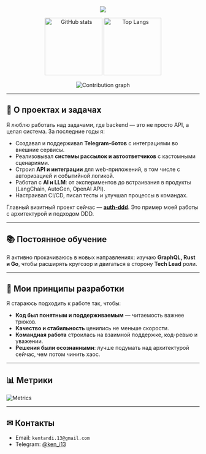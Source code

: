 <div align="center">

  <!-- Заголовок -->
  <img src="https://readme-typing-svg.herokuapp.com?size=30&duration=4000&color=00F7B9&center=true&vCenter=true&width=700&lines=👋+Привет,+я+Владислав;🚀+Python+Backend+Developer;🤖+Telegram+Bots+%7C+AI+Experiments;📈+Учусь+и+двигаюсь+к+Tech+Lead" />

  <!-- Статистика -->
  <p>
    <img src="https://github-readme-stats.vercel.app/api?username=Keni13-coder&show_icons=true&theme=tokyonight" alt="GitHub stats" height="150" />
    <img src="https://github-readme-stats.vercel.app/api/top-langs/?username=Keni13-coder&layout=compact&theme=tokyonight" alt="Top Langs" height="150" />
  </p>

  <!-- Вклад (альтернатива пустой сетке) -->
  <p>
    <img src="https://github-profile-summary-cards.vercel.app/api/cards/profile-details?username=Keni13-coder&theme=tokyonight" alt="Contribution graph" />
  </p>

</div>

---

## 🚀 О проектах и задачах

Я люблю работать над задачами, где backend — это не просто API, а целая система. За последние годы я:
- Создавал и поддерживал **Telegram-ботов** с интеграциями во внешние сервисы.
- Реализовывал **системы рассылок и автоответчиков** с кастомными сценариями.
- Строил **API и интеграции** для web-приложений, в том числе с авторизацией и событийной логикой.
- Работал с **AI и LLM**: от экспериментов до встраивания в продукты (LangChain, AutoGen, OpenAI API).
- Настраивал CI/CD, писал тесты и улучшал процессы в командах.

Главный визитный проект сейчас — **[auth-ddd](https://github.com/lazy-nightlight/auth-ddd)**. Это пример моей работы с архитектурой и подходом DDD.

---

## 📚 Постоянное обучение

Я активно прокачиваюсь в новых направлениях: изучаю **GraphQL, Rust и Go**, чтобы расширять кругозор и двигаться в сторону **Tech Lead** роли.

---

## 🌱 Мои принципы разработки

Я стараюсь подходить к работе так, чтобы:
- **Код был понятным и поддерживаемым** — читаемость важнее трюков.
- **Качество и стабильность** ценились не меньше скорости.
- **Командная работа** строилась на взаимной поддержке, код-ревью и уважении.
- **Решения были осознанными**: лучше подумать над архитектурой сейчас, чем потом чинить хаос.

---

## 📊 Метрики

![Metrics](https://metrics.lecoq.io/Ken13-coder?template=classic&base=header,activity,community,repositories&languages=1&isocalendar=1&notable=1&followup=1)

---

## ✉ Контакты

- Email: `kentandi.13@gmail.com`  
- Telegram: [@ken_i13](https://t.me/ken_i13)
